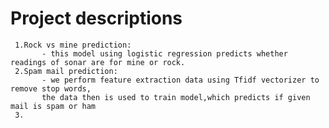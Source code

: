 # Project descriptions
     1.Rock vs mine prediction:
           - this model using logistic regression predicts whether readings of sonar are for mine or rock.
     2.Spam mail prediction:
           - we perform feature extraction data using Tfidf vectorizer to remove stop words,
           the data then is used to train model,which predicts if given mail is spam or ham
     3.
